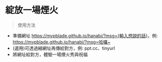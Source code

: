 # 綻放一場煙火  
> 使用方法
- 準備網址 <https://mvpblade.github.io/hanabi/?msg={輸入想說的話}>，例: <https://mvpblade.github.io/hanabi/?msg=哈囉~>
- (選用)可透過縮網址再傳給對方，例: ppt.cc、tinyurl
- 將網址給對方，體驗一場煙火秀與祝福
